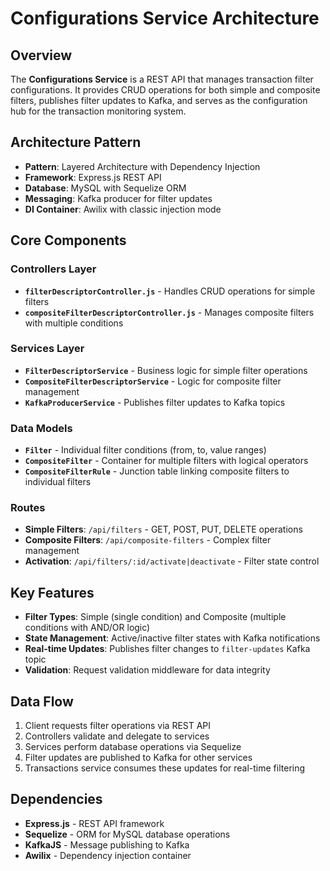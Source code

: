 # Configurations Service Architecture

## Overview
The **Configurations Service** is a REST API that manages transaction filter configurations. It provides CRUD operations for both simple and composite filters, publishes filter updates to Kafka, and serves as the configuration hub for the transaction monitoring system.

## Architecture Pattern
- **Pattern**: Layered Architecture with Dependency Injection
- **Framework**: Express.js REST API
- **Database**: MySQL with Sequelize ORM
- **Messaging**: Kafka producer for filter updates
- **DI Container**: Awilix with classic injection mode

## Core Components

### Controllers Layer
- **`filterDescriptorController.js`** - Handles CRUD operations for simple filters
- **`compositeFilterDescriptorController.js`** - Manages composite filters with multiple conditions

### Services Layer
- **`FilterDescriptorService`** - Business logic for simple filter operations
- **`CompositeFilterDescriptorService`** - Logic for composite filter management
- **`KafkaProducerService`** - Publishes filter updates to Kafka topics

### Data Models
- **`Filter`** - Individual filter conditions (from, to, value ranges)
- **`CompositeFilter`** - Container for multiple filters with logical operators
- **`CompositeFilterRule`** - Junction table linking composite filters to individual filters

### Routes
- **Simple Filters**: `/api/filters` - GET, POST, PUT, DELETE operations
- **Composite Filters**: `/api/composite-filters` - Complex filter management
- **Activation**: `/api/filters/:id/activate|deactivate` - Filter state control

## Key Features
- **Filter Types**: Simple (single condition) and Composite (multiple conditions with AND/OR logic)
- **State Management**: Active/inactive filter states with Kafka notifications
- **Real-time Updates**: Publishes filter changes to `filter-updates` Kafka topic
- **Validation**: Request validation middleware for data integrity

## Data Flow
1. Client requests filter operations via REST API
2. Controllers validate and delegate to services
3. Services perform database operations via Sequelize
4. Filter updates are published to Kafka for other services
5. Transactions service consumes these updates for real-time filtering

## Dependencies
- **Express.js** - REST API framework
- **Sequelize** - ORM for MySQL database operations
- **KafkaJS** - Message publishing to Kafka
- **Awilix** - Dependency injection container
